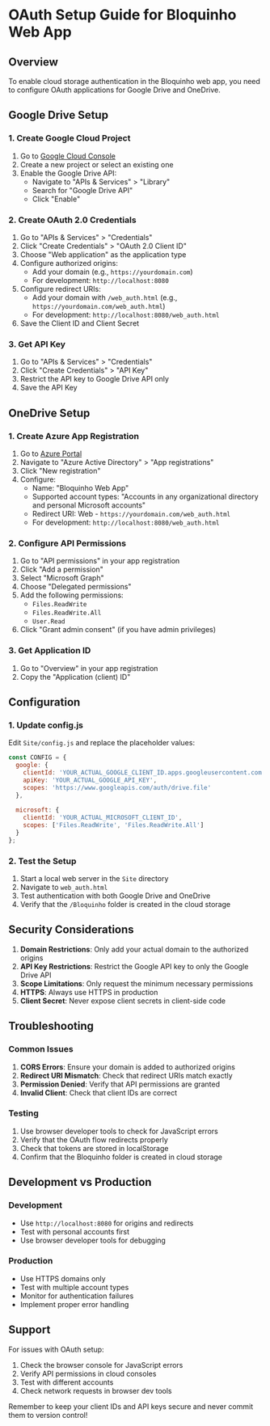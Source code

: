 # OAuth Setup Guide for Bloquinho Web App

## Overview
To enable cloud storage authentication in the Bloquinho web app, you need to configure OAuth applications for Google Drive and OneDrive.

## Google Drive Setup

### 1. Create Google Cloud Project
1. Go to [Google Cloud Console](https://console.cloud.google.com/)
2. Create a new project or select an existing one
3. Enable the Google Drive API:
   - Navigate to "APIs & Services" > "Library"
   - Search for "Google Drive API"
   - Click "Enable"

### 2. Create OAuth 2.0 Credentials
1. Go to "APIs & Services" > "Credentials"
2. Click "Create Credentials" > "OAuth 2.0 Client ID"
3. Choose "Web application" as the application type
4. Configure authorized origins:
   - Add your domain (e.g., `https://yourdomain.com`)
   - For development: `http://localhost:8080`
5. Configure redirect URIs:
   - Add your domain with `/web_auth.html` (e.g., `https://yourdomain.com/web_auth.html`)
   - For development: `http://localhost:8080/web_auth.html`
6. Save the Client ID and Client Secret

### 3. Get API Key
1. Go to "APIs & Services" > "Credentials"
2. Click "Create Credentials" > "API Key"
3. Restrict the API key to Google Drive API only
4. Save the API Key

## OneDrive Setup

### 1. Create Azure App Registration
1. Go to [Azure Portal](https://portal.azure.com/)
2. Navigate to "Azure Active Directory" > "App registrations"
3. Click "New registration"
4. Configure:
   - Name: "Bloquinho Web App"
   - Supported account types: "Accounts in any organizational directory and personal Microsoft accounts"
   - Redirect URI: Web - `https://yourdomain.com/web_auth.html`
   - For development: `http://localhost:8080/web_auth.html`

### 2. Configure API Permissions
1. Go to "API permissions" in your app registration
2. Click "Add a permission"
3. Select "Microsoft Graph"
4. Choose "Delegated permissions"
5. Add the following permissions:
   - `Files.ReadWrite`
   - `Files.ReadWrite.All`
   - `User.Read`
6. Click "Grant admin consent" (if you have admin privileges)

### 3. Get Application ID
1. Go to "Overview" in your app registration
2. Copy the "Application (client) ID"

## Configuration

### 1. Update config.js
Edit `Site/config.js` and replace the placeholder values:

```javascript
const CONFIG = {
  google: {
    clientId: 'YOUR_ACTUAL_GOOGLE_CLIENT_ID.apps.googleusercontent.com',
    apiKey: 'YOUR_ACTUAL_GOOGLE_API_KEY',
    scopes: 'https://www.googleapis.com/auth/drive.file'
  },
  
  microsoft: {
    clientId: 'YOUR_ACTUAL_MICROSOFT_CLIENT_ID',
    scopes: ['Files.ReadWrite', 'Files.ReadWrite.All']
  }
};
```

### 2. Test the Setup
1. Start a local web server in the `Site` directory
2. Navigate to `web_auth.html`
3. Test authentication with both Google Drive and OneDrive
4. Verify that the `/Bloquinho` folder is created in the cloud storage

## Security Considerations

1. **Domain Restrictions**: Only add your actual domain to the authorized origins
2. **API Key Restrictions**: Restrict the Google API key to only the Google Drive API
3. **Scope Limitations**: Only request the minimum necessary permissions
4. **HTTPS**: Always use HTTPS in production
5. **Client Secret**: Never expose client secrets in client-side code

## Troubleshooting

### Common Issues
1. **CORS Errors**: Ensure your domain is added to authorized origins
2. **Redirect URI Mismatch**: Check that redirect URIs match exactly
3. **Permission Denied**: Verify that API permissions are granted
4. **Invalid Client**: Check that client IDs are correct

### Testing
1. Use browser developer tools to check for JavaScript errors
2. Verify that the OAuth flow redirects properly
3. Check that tokens are stored in localStorage
4. Confirm that the Bloquinho folder is created in cloud storage

## Development vs Production

### Development
- Use `http://localhost:8080` for origins and redirects
- Test with personal accounts first
- Use browser developer tools for debugging

### Production
- Use HTTPS domains only
- Test with multiple account types
- Monitor for authentication failures
- Implement proper error handling

## Support

For issues with OAuth setup:
1. Check the browser console for JavaScript errors
2. Verify API permissions in cloud consoles
3. Test with different accounts
4. Check network requests in browser dev tools

Remember to keep your client IDs and API keys secure and never commit them to version control!